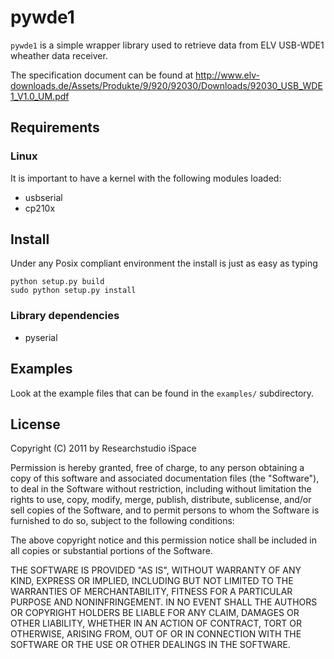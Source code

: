 pywde1
======

`pywde1` is a simple wrapper library used to retrieve data from ELV USB-WDE1
wheather data receiver.

The specification document can be found at
http://www.elv-downloads.de/Assets/Produkte/9/920/92030/Downloads/92030_USB_WDE1_V1.0_UM.pdf


Requirements
------------

### Linux 

It is important to have a kernel with the following modules loaded:
- usbserial
- cp210x


Install
-------

Under any Posix compliant environment the install is just as easy as typing

    python setup.py build
    sudo python setup.py install

### Library dependencies
- pyserial


Examples
--------

Look at the example files that can be found in the `examples/` subdirectory.


License
-------

Copyright (C) 2011 by Researchstudio iSpace

Permission is hereby granted, free of charge, to any person obtaining a copy
of this software and associated documentation files (the "Software"), to deal
in the Software without restriction, including without limitation the rights
to use, copy, modify, merge, publish, distribute, sublicense, and/or sell
copies of the Software, and to permit persons to whom the Software is
furnished to do so, subject to the following conditions:

The above copyright notice and this permission notice shall be included in
all copies or substantial portions of the Software.

THE SOFTWARE IS PROVIDED "AS IS", WITHOUT WARRANTY OF ANY KIND, EXPRESS OR
IMPLIED, INCLUDING BUT NOT LIMITED TO THE WARRANTIES OF MERCHANTABILITY,
FITNESS FOR A PARTICULAR PURPOSE AND NONINFRINGEMENT. IN NO EVENT SHALL THE
AUTHORS OR COPYRIGHT HOLDERS BE LIABLE FOR ANY CLAIM, DAMAGES OR OTHER
LIABILITY, WHETHER IN AN ACTION OF CONTRACT, TORT OR OTHERWISE, ARISING FROM,
OUT OF OR IN CONNECTION WITH THE SOFTWARE OR THE USE OR OTHER DEALINGS IN
THE SOFTWARE.
